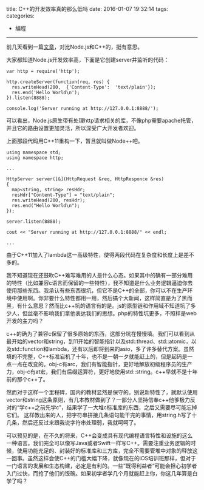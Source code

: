 title: C++的开发效率真的那么低吗
date: 2016-01-07 19:32:14
tags:
categories:
  - 编程
---

前几天看到一篇[文章](http://gladdy.github.io/c++/2015/07/26/NodeDemystified-pt1.html)，对比Node.js和C++的，挺有意思。

大家都知道Node.js开发效率高，下面是它创建server并监听的代码：

```
var http = require('http');

http.createServer(function(req, res) {
  res.writeHead(200,  {'Content-Type':  'text/plain'});
  res.end('Hello World\n');
}).listen(8888);

console.log('Server running at http://127.0.0.1:8888/');
```

<!--more-->

可以看出，Node.js原生带有处理http请求相关的库，不像php需要apache托管，并且它的路由设置更加灵活，所以深受广大开发者欢迎。

上面那段代码用C++11重构一下，暂且就叫做Node++吧。

```
using namespace std;
using namespace http;

...

HttpServer server([&](HttpRequest &req, HttpResponce &res)
{
  map<string, string> resHdr;
  resHdr["Content-Type"] = "text/plain";
  res.writeHead(200, resHdr);
  res.end("Hello World\n");
});

server.listen(8888);

cout << "Server running at http://127.0.0.1:8888/" << endl;

...
```

由于C++11加入了lambda这一高级特性，使得两段代码在复杂度和长度上是差不多的。

我不知道现在还鼓吹C++难写难用的人是什么心态。如果其中的确有一部分难用的特性（比如兼容c语言而保留的一些特性），我不知道是什么业务逻辑逼迫你去使用那些东西。我承认有些东西很坑，但它不是C++的全部，你可以不在生产环境中使用啊。你非要什么特性都用一用，然后搞个大新闻，这样简直是为了黑而黑，有什么意思？然而比c++坑的语言有的是。js的原型链和作用域不知道坑了多少人，但丝毫不影响我们拿他表达我们的思想。php的特性坑更多，不照样是web开发的主力吗？

c++的确为了兼容c保留了很多原始的东西，这部分坑在慢慢填。我们可以看到从最开始的vector和string，到11开始的智能指针以及std::thread、std::atomic，以及std::function和lambda，还有以后即将到来的asio，多了许多替代方案。虽然填的不完整，C++标准宕机了十年，也不是一朝一夕就能赶上的，但是起码是一点一点在改变的。obj-c有arc，我们有智能指针，更好地解放初级程序员的生产力，obj-c有at宏，我们有后缀运算符，更好地使用std::string。c++早就不是十年前的那个c++了。

然而对于这样一个里程碑，国内的教材显然是保守的。别说新特性了，就默认使用vector和string这条原则，有几本教材做到了？一部分人坚持信奉c++他爹极力反对的“学c++之前先学c”，结果学了一大堆c标准库的东西，之后又需要尽可能忘掉它们。 这样教出来的人，把字符串拼接几条语句能干完的事情，用string.h写了十几条，然后还反过来跟我说字符串处理弱，我就呵呵了。

可以预见的是，在不久的将来，C++会变成具有现代编程语言特性和设施的这么一种语言。我们完全可以像写Java或者Swift一样写C++。需要注重业务逻辑的时候，使用功能充足的、封装好的标准库和三方库，完全不需要管堆中对象的释放这一回事。虽然这样会使C++的门槛大幅下降，就像现在的iOS培训班那样，但对于一门语言的发展和生态构建，必定是有利的。一些”既得利益者“可能会担心初学者入门过快，而抢了他们的饭碗。如果初学者学几个月就能赶上你，你这几年算是白学了吗？